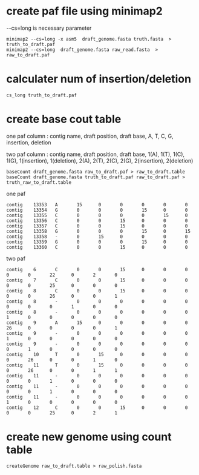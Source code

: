 # create paf file using minimap2

--cs=long is necessary parameter

	minimap2 --cs=long -x asm5  draft_genome.fasta truth.fasta  > truth_to_draft.paf
	minimap2 --cs=long  draft_genome.fasta raw_read.fasta  > raw_to_draft.paf

# calculater num of insertion/deletion

	cs_long truth_to_draft.paf

# create base cout table
one paf column : contig name, draft position, draft base, A, T, C, G, insertion, deletion

two paf column : contig name, draft position, draft base, 1(A), 1(T), 1(C), 1(G), 1(insertion), 1(deletion), 2(A), 2(T), 2(C), 2(G), 2(insertion), 2(deletion)

	baseCount draft_genome.fasta raw_to_draft.paf > raw_to_draft.table
	baseCount draft_genome.fasta truth_to_draft.paf raw_to_draft.paf > truth_raw_to_draft.table

one paf

	contig    13353   A       15      0       0       0       0       0
	contig    13354   G       0       0       0       15      0       0
	contig    13355   C       0       0       0       0       15      0
	contig    13356   C       0       0       15      0       0       0
	contig    13357   C       0       0       15      0       0       0
	contig    13358   G       0       0       0       15      0       15
	contig    13358   -       0       15      0       0       0       0
	contig    13359   G       0       0       0       15      0       0
	contig    13360   C       0       0       15      0       0       0

two paf

	contig    6       C       0       0       15      0       0       0       0       0       22      0       2       0
	contig    7       C       0       0       15      0       0       0       0       0       25      0       0       0
	contig    8       C       0       0       15      0       0       0       0       0       26      0       0       1
	contig    8       -       0       0       0       0       0       0       0       0       0       1       0       0
	contig    8       -       0       0       0       0       0       0       1       0       0       0       0       0
	contig    9       A       15      0       0       0       0       0       26      0       0       0       0       1
	contig    9       -       0       0       0       0       0       0       1       0       0       0       0       0
	contig    9       -       0       0       0       0       0       0       0       1       0       0       0       0
	contig    10      T       0       15      0       0       0       0       0       26      0       0       1       0
	contig    11      T       0       15      0       0       0       0       0       26      0       0       1       1
	contig    11      -       0       0       0       0       0       0       0       0       1       0       0       0
	contig    11      -       0       0       0       0       0       0       0       0       1       0       0       0
	contig    11      -       0       0       0       0       0       0       1       0       0       0       0       0
	contig    12      C       0       0       15      0       0       0       0       0       25      0       2       1

# create new genome using count table

	createGenome raw_to_draft.table > raw_polish.fasta
